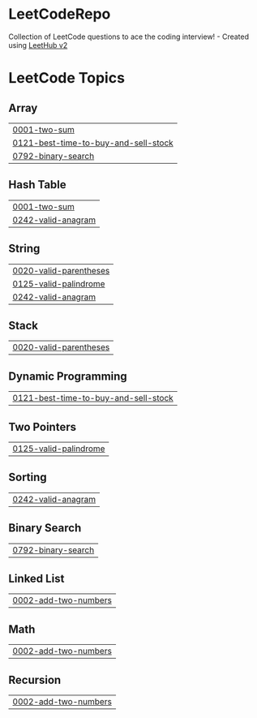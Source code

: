 # LeetCodeRepo
Collection of LeetCode questions to ace the coding interview! - Created using [LeetHub v2](https://github.com/arunbhardwaj/LeetHub-2.0)

<!---LeetCode Topics Start-->
# LeetCode Topics
## Array
|  |
| ------- |
| [0001-two-sum](https://github.com/orla-ske/LeetCodeRepo/tree/master/0001-two-sum) |
| [0121-best-time-to-buy-and-sell-stock](https://github.com/orla-ske/LeetCodeRepo/tree/master/0121-best-time-to-buy-and-sell-stock) |
| [0792-binary-search](https://github.com/orla-ske/LeetCodeRepo/tree/master/0792-binary-search) |
## Hash Table
|  |
| ------- |
| [0001-two-sum](https://github.com/orla-ske/LeetCodeRepo/tree/master/0001-two-sum) |
| [0242-valid-anagram](https://github.com/orla-ske/LeetCodeRepo/tree/master/0242-valid-anagram) |
## String
|  |
| ------- |
| [0020-valid-parentheses](https://github.com/orla-ske/LeetCodeRepo/tree/master/0020-valid-parentheses) |
| [0125-valid-palindrome](https://github.com/orla-ske/LeetCodeRepo/tree/master/0125-valid-palindrome) |
| [0242-valid-anagram](https://github.com/orla-ske/LeetCodeRepo/tree/master/0242-valid-anagram) |
## Stack
|  |
| ------- |
| [0020-valid-parentheses](https://github.com/orla-ske/LeetCodeRepo/tree/master/0020-valid-parentheses) |
## Dynamic Programming
|  |
| ------- |
| [0121-best-time-to-buy-and-sell-stock](https://github.com/orla-ske/LeetCodeRepo/tree/master/0121-best-time-to-buy-and-sell-stock) |
## Two Pointers
|  |
| ------- |
| [0125-valid-palindrome](https://github.com/orla-ske/LeetCodeRepo/tree/master/0125-valid-palindrome) |
## Sorting
|  |
| ------- |
| [0242-valid-anagram](https://github.com/orla-ske/LeetCodeRepo/tree/master/0242-valid-anagram) |
## Binary Search
|  |
| ------- |
| [0792-binary-search](https://github.com/orla-ske/LeetCodeRepo/tree/master/0792-binary-search) |
## Linked List
|  |
| ------- |
| [0002-add-two-numbers](https://github.com/orla-ske/LeetCodeRepo/tree/master/0002-add-two-numbers) |
## Math
|  |
| ------- |
| [0002-add-two-numbers](https://github.com/orla-ske/LeetCodeRepo/tree/master/0002-add-two-numbers) |
## Recursion
|  |
| ------- |
| [0002-add-two-numbers](https://github.com/orla-ske/LeetCodeRepo/tree/master/0002-add-two-numbers) |
<!---LeetCode Topics End-->